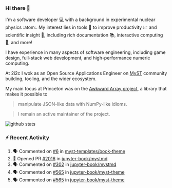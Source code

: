 ### Hi there 👋 

I'm a software developer 💻 with a background in experimental nuclear physics :atom:. My interest lies in tools :wrench: to improve productivity :chart_with_upwards_trend: and scientific insight :telescope:, including rich documentation 📚, interactive computing 🧮, and more! 

I have experience in many aspects of software engineering, including game design, full-stack web development, and high-performance numeric computing. 

At 2i2c I wok as an Open Source Applications Engineer on [MyST](https://github.com/jupyter-book/mystmd) community building, tooling, and the wider ecosystem. 

My main focus at Princeton was on the [Awkward Array project](awkward-array.org/), a library that makes it possible to 
> manipulate JSON-like data with NumPy-like idioms.

> I remain an active maintainer of the project. 

![github stats](https://github-readme-stats.vercel.app/api?username=agoose77&show_icons=true&hide_rank=true&hide_title=true&bg_color=30,e76445,904e95&text_color=efe3ec&icon_color=efe3ec)
<!--
**agoose77/agoose77** is a ✨ _special_ ✨ repository because its `README.md` (this file) appears on your GitHub profile.

Here are some ideas to get you started:

- 🔭 I’m currently working on ...
- 🌱 I’m currently learning ...
- 👯 I’m looking to collaborate on ...
- 🤔 I’m looking for help with ...
- 💬 Ask me about ...
- 📫 How to reach me: ...
- 😄 Pronouns: ...
- ⚡ Fun fact: ...
-->

### :zap: Recent Activity

<!--START_SECTION:activity-->
1. 🗣 Commented on [#6](https://github.com/myst-templates/book-theme/pull/6#issuecomment-2878368352) in [myst-templates/book-theme](https://github.com/myst-templates/book-theme)
2. 💪 Opened PR [#2016](https://github.com/jupyter-book/mystmd/pull/2016) in [jupyter-book/mystmd](https://github.com/jupyter-book/mystmd)
3. 🗣 Commented on [#302](https://github.com/jupyter-book/mystmd/issues/302#issuecomment-2877922480) in [jupyter-book/mystmd](https://github.com/jupyter-book/mystmd)
4. 🗣 Commented on [#565](https://github.com/jupyter-book/myst-theme/pull/565#issuecomment-2877510214) in [jupyter-book/myst-theme](https://github.com/jupyter-book/myst-theme)
5. 🗣 Commented on [#565](https://github.com/jupyter-book/myst-theme/pull/565#issuecomment-2877244069) in [jupyter-book/myst-theme](https://github.com/jupyter-book/myst-theme)
<!--END_SECTION:activity-->
